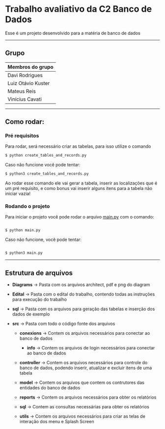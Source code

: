 # Trabalho avaliativo da C2 Banco de Dados

Esse é um projeto desenvolvido para a matéria de banco de dados

---
## Grupo

| Membros do grupo   |
| ------------------ |
| Davi Rodrigues     |
| Luiz Otávio Kuster |
| Mateus Reis        |
| Vinícius Cavati    |

---

## Como rodar:

### Pré requisitos

Para rodar, será necessário criar as tabelas, para isso utilize o comando

```bash
$ python create_tables_and_records.py 
```

Caso não funcione você pode tentar:

```bash
$ python3 create_tables_and_records.py 
```

Ao rodar esse comando ele vai gerar a tabela, inserir as localizações que é um pré requisito, e como bonus vai inserir alguns itens para a tabela não iniciar vazia!


### Rodando o projeto

Para iniciar o projeto você pode rodar o arquivo [main.py](src/main.py) com o comando:

```bash

$ python main.py

```

Caso não funcione, você pode tentar:

```bash

$ python3 main.py

```

---

## Estrutura de arquivos

- **Diagrams** -> Pasta com os arquivos architect, pdf e png do diagram

- **Edital** -> Pasta com o edital do trabalho, contendo todas as instruções para execução do trabalho

- **sql** -> Pasta com os arquivos para geração das tabelas e inserção dos dados de exemplo

- **src** -> Pasta com todo o código fonte dos arquivos
    
    - **conexions** -> Contem os arquivos necessários para conectar ao banco de dados

        - **info** -> Contem os arquivos de login necessários para conectar ao banco de dados
    
    - **controller** -> Contem os arquivos necessários para controle do banco de dados, podendo inserir, atualizar e excluir itens de uma tabela

    - **model** -> Contem os arquivos que contem os contrutores das entidades do banco de dados

    - **reports** -> Contem os arquivos necessários para obter os relatórios

    - **sql** -> Contem as consultas necessárias para obter os relatórios

    - **utils** -> Contem os arquivos necessários para criar as telas de interação dos menu e Splash Screen